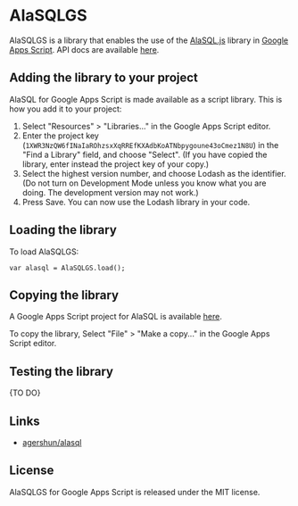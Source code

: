 # AlaSQLGS

AlaSQLGS is a library that enables the use of the [AlaSQL.js](http://alasql.org) library in [Google Apps Script](https://developers.google.com/apps-script/).
API docs are available [here](https://script.google.com/macros/library/versions/d/1XWR3NzQW6fINaIaROhzsxXqRREfKXAdbKoATNbpygoune43oCmez1N8U).

## Adding the library to your project
AlaSQL for Google Apps Script is made available as a script library. This is how you add it to your project:
1. Select "Resources" > "Libraries..." in the Google Apps Script editor.
2. Enter the project key (`1XWR3NzQW6fINaIaROhzsxXqRREfKXAdbKoATNbpygoune43oCmez1N8U`) in the "Find a Library" field, and choose "Select". (If you have copied the library, enter instead the project key of your copy.)
3. Select the highest version number, and choose Lodash as the identifier. (Do not turn on Development Mode unless you know what you are doing. The development version may not work.)
4. Press Save. You can now use the Lodash library in your code.

## Loading the library
To load AlaSQLGS:

```
var alasql = AlaSQLGS.load();
```

## Copying the library
A Google Apps Script project for AlaSQL is available [here](https://script.google.com/d/1XWR3NzQW6fINaIaROhzsxXqRREfKXAdbKoATNbpygoune43oCmez1N8U/edit?usp=sharing).

To copy the library, Select "File" > "Make a copy..." in the Google
Apps Script editor.

## Testing the library
{TO DO}

## Links
* [agershun/alasql](https://github.com/agershun/alasql)

## License
AlaSQLGS for Google Apps Script is released under the MIT license.